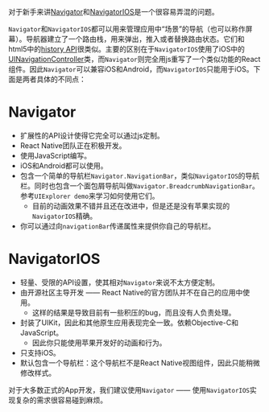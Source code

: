 对于新手来讲[Navigator](navigator.html)和[NavigatorIOS](navigatorios.html)是一个很容易弄混的问题。

`Navigator`和`NavigatorIOS`都可以用来管理应用中“场景”的导航（也可以称作屏幕）。导航器建立了一个路由栈，用来弹出，推入或者替换路由状态。它们和html5中的[history API](https://developer.mozilla.org/en-US/docs/Web/Guide/API/DOM/Manipulating_the_browser_history)很类似。主要的区别在于`NavigatorIOS`使用了iOS中的[UINavigationController](https://developer.apple.com/library/ios/documentation/UIKit/Reference/UINavigationController_Class/)类，而`Navigator`则完全用js重写了一个类似功能的React组件。因此`Navigator`可以兼容iOS和Android，而`NavigatorIOS`只能用于iOS。下面是两者具体的不同点：

# Navigator
- 扩展性的API设计使得它完全可以通过js定制。  
- React Native团队正在积极开发。  
- 使用JavaScript编写。
- iOS和Android都可以使用。
- 包含一个简单的导航栏`Navigator.NavigationBar`，类似`NavigatorIOS`的导航栏。同时也包含一个面包屑导航叫做`Navigator.BreadcrumbNavigationBar`。参考`UIExplorer demo`来学习如何使用它们。
	- 目前的动画效果不错并且还在改进中，但是还是没有苹果实现的`NavigatorIOS`精确。
- 你可以通过向`navigationBar`传递属性来提供你自己的导航栏。


# NavigatorIOS

- 轻量、受限的API设置，使其相对`Navigator`来说不太方便定制。
- 由开源社区主导开发 —— React Native的官方团队并不在自己的应用中使用。
	- 这样的结果是导致目前有一些积压的bug，而且没有人负责处理。
- 封装了UIKit，因此和其他原生应用表现完全一致。依赖Objective-C和JavaScript。
	- 因此你只能使用苹果开发好的动画和行为。
- 只支持iOS。
- 默认包含一个导航栏：这个导航栏不是React Native视图组件，因此只能稍微修改样式。

对于大多数正式的App开发，我们建议使用`Navigator` —— 使用`NavigatorIOS`实现复杂的需求很容易碰到麻烦。

